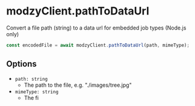 # modzyClient.pathToDataUrl

Convert a file path (string) to a data url for embedded job types (Node.js only)

```javascript
const encodedFile = await modzyClient.pathToDataUrl(path, mimeType);
```

## Options

- `path: string`
  - The path to the file, e.g. "./images/tree.jpg"
- `mimeType: string`
  - The fi
